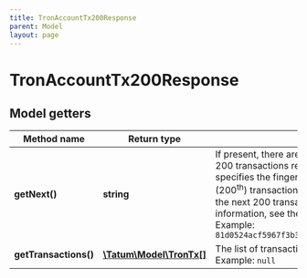 ```yaml
---
title: TronAccountTx200Response
parent: Model
layout: page
---
```


# TronAccountTx200Response

## Model getters

Method name | Return type | Description | Notes
------------ | ------------- | ------------- | -------------
**getNext()** | **string** | If present, there are more transactions for the TRON account than the 200 transactions returned in the response, and this parameter specifies the fingerprint of the transaction that follows the last (200<sup>th</sup>) transaction in the returned list of transactions. Use it to get the next 200 transactions for the specified account (for more information, see the description of this API). <br>Example: `81d0524acf5967f3b361e03fd7d141ab511791cd7aad7ae406c4c8d408290991` | [optional]
**getTransactions()** | [**\Tatum\Model\TronTx[]**](../TronTx) | The list of transactions for the specified TRON account <br>Example: `null` |

